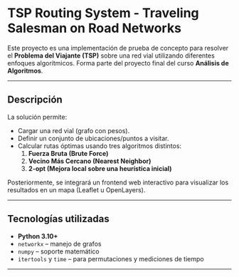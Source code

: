 # TSP Routing System - Traveling Salesman on Road Networks

Este proyecto es una implementación de prueba de concepto para resolver el **Problema del Viajante (TSP)** sobre una red vial utilizando diferentes enfoques algorítmicos. Forma parte del proyecto final del curso **Análisis de Algoritmos**.

---

## Descripción

La solución permite:
- Cargar una red vial (grafo con pesos).
- Definir un conjunto de ubicaciones/puntos a visitar.
- Calcular rutas óptimas usando tres algoritmos distintos:
  1. **Fuerza Bruta (Brute Force)**
  2. **Vecino Más Cercano (Nearest Neighbor)**
  3. **2-opt (Mejora local sobre una heurística inicial)**

Posteriormente, se integrará un frontend web interactivo para visualizar los resultados en un mapa (Leaflet u OpenLayers).

---

## Tecnologías utilizadas

- **Python 3.10+**
- `networkx` – manejo de grafos
- `numpy` – soporte matemático
- `itertools` y `time` – para permutaciones y mediciones de tiempo

---


